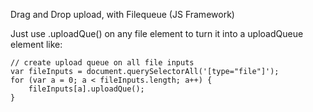 Drag and Drop upload, with Filequeue (JS Framework)

Just use .uploadQue() on any file element to turn it into a uploadQueue element like:

    // create upload queue on all file inputs
    var fileInputs = document.querySelectorAll('[type="file"]');
    for (var a = 0; a < fileInputs.length; a++) {
        fileInputs[a].uploadQue();
    }
